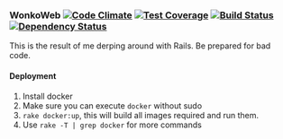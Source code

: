 ### WonkoWeb [![Code Climate](https://codeclimate.com/github/02JanDal/WonkoWeb/badges/gpa.svg)](https://codeclimate.com/github/02JanDal/WonkoWeb) [![Test Coverage](https://codeclimate.com/github/02JanDal/WonkoWeb/badges/coverage.svg)](https://codeclimate.com/github/02JanDal/WonkoWeb) [![Build Status](https://travis-ci.org/02JanDal/WonkoWeb.svg?branch=master)](https://travis-ci.org/02JanDal/WonkoWeb) [![Dependency Status](https://gemnasium.com/02JanDal/WonkoWeb.svg)](https://gemnasium.com/02JanDal/WonkoWeb)


This is the result of me derping around with Rails. Be prepared for bad code.

#### Deployment

1. Install docker
2. Make sure you can execute `docker` without sudo
3. `rake docker:up`, this will build all images required and run them.
4. Use `rake -T | grep docker` for more commands